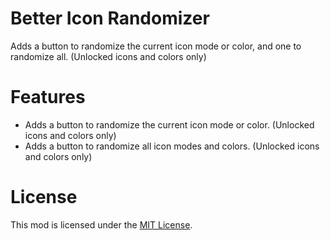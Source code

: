 # Better Icon Randomizer
Adds a button to randomize the current icon mode or color, and one to randomize all. (Unlocked icons and colors only)

# Features
- Adds a button to randomize the current icon mode or color. (Unlocked icons and colors only)
- Adds a button to randomize all icon modes and colors. (Unlocked icons and colors only)

# License
This mod is licensed under the [MIT License](./LICENSE).